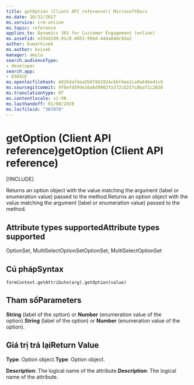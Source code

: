 ```yaml
---
title: getOption (Client API reference)| MicrosoftDocs
ms.date: 10/31/2017
ms.service: crm-online
ms.topic: reference
applies_to: Dynamics 365 for Customer Engagement (online)
ms.assetid: e334d2d9-91c0-4953-956d-444a84dc9da2
author: KumarVivek
ms.author: kvivek
manager: amyla
search.audienceType:
- developer
search.app:
- D365CE
ms.openlocfilehash: 4d26daf4ea2b97841924c6bf4ee2ca9a646e41c6
ms.sourcegitcommit: 9f0efd59de16a6d9902fa372cb25fc0baf1c2838
ms.translationtype: HT
ms.contentlocale: vi-VN
ms.lasthandoff: 01/08/2019
ms.locfileid: "387878"
---
```

# <a name="getoption-client-api-reference"></a><span data-ttu-id="70ec6-102">getOption (Client API reference)</span><span class="sxs-lookup"><span data-stu-id="70ec6-102">getOption (Client API reference)</span></span>

[!INCLUDE[](../../../../includes/cc_applies_to_update_9_0_0.md)]

<span data-ttu-id="70ec6-103">Returns an option object with the value matching the argument (label or enumeration value) passed to the method.</span><span class="sxs-lookup"><span data-stu-id="70ec6-103">Returns an option object with the value matching the argument (label or enumeration value) passed to the method.</span></span> 

## <a name="attribute-types-supported"></a><span data-ttu-id="70ec6-104">Attribute types supported</span><span class="sxs-lookup"><span data-stu-id="70ec6-104">Attribute types supported</span></span>

<span data-ttu-id="70ec6-105">OptionSet, MultiSelectOptionSet</span><span class="sxs-lookup"><span data-stu-id="70ec6-105">OptionSet, MultiSelectOptionSet</span></span>

## <a name="syntax"></a><span data-ttu-id="70ec6-106">Cú pháp</span><span class="sxs-lookup"><span data-stu-id="70ec6-106">Syntax</span></span>

`formContext.getAttribute(arg).getOption(value)`

## <a name="parameters"></a><span data-ttu-id="70ec6-107">Tham số</span><span class="sxs-lookup"><span data-stu-id="70ec6-107">Parameters</span></span>

<span data-ttu-id="70ec6-108">**String** (label of the option) or **Number** (enumeration value of the option).</span><span class="sxs-lookup"><span data-stu-id="70ec6-108">**String** (label of the option) or **Number** (enumeration value of the option).</span></span>

## <a name="return-value"></a><span data-ttu-id="70ec6-109">Giá trị trả lại</span><span class="sxs-lookup"><span data-stu-id="70ec6-109">Return Value</span></span>

<span data-ttu-id="70ec6-110">**Type**: Option object.</span><span class="sxs-lookup"><span data-stu-id="70ec6-110">**Type**: Option object.</span></span> 

<span data-ttu-id="70ec6-111">**Description**: The logical name of the attribute.</span><span class="sxs-lookup"><span data-stu-id="70ec6-111">**Description**: The logical name of the attribute.</span></span>

